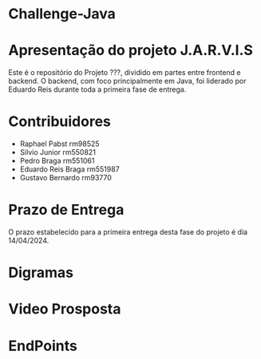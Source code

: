 # Challenge-Java

# Apresentação do projeto J.A.R.V.I.S
Este é o repositório do Projeto ???, dividido em partes entre frontend e backend. O backend, com foco principalmente em Java, foi liderado por Eduardo Reis durante toda a primeira fase de entrega.

# Contribuidores
- Raphael Pabst  rm98525
- Silvio Junior rm550821
- Pedro Braga  rm551061
- Eduardo Reis Braga rm551987
- Gustavo Bernardo rm93770

# Prazo de Entrega

O prazo estabelecido para a primeira entrega desta fase do projeto é dia 14/04/2024.





# Digramas

# Video Prosposta

# EndPoints




